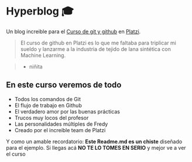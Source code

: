 # Hyperblog 🎓
Un blog increible para el [Curso de git y github](www.google.com) en [Platzi](www.platzi.com).

>El curso de github en Platzi es lo que me faltaba para triplicar mi sueldo y lanzarme a la industria de tejido de lana sintética con Machine Learning.

> - niñita

## En este curso veremos de todo
- Todos los comandos de Git
- El flujo de trabajo en Github
- El verdadero amor por las buenas prácticas
- Trucos muy locos del profesor
- Las personalidades múltiples de Fredy
- Creado por el increible team de Platzi 

Y como un amable recordatorio: **Este Readme.md es un chiste** diseñado para el ejemplo. Si llegas acá **NO TE LO TOMES EN SERIO** y mejor ve a ver el curso    